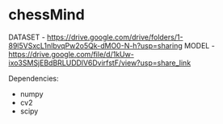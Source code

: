# chessMind

DATASET - https://drive.google.com/drive/folders/1-89l5VSxcL1nlbvqPw2o5Qk-dMO0-N-h?usp=sharing
MODEL - https://drive.google.com/file/d/1kUw-ixo3SMSjEBdBRLUDDlV6DvirfstF/view?usp=share_link

Dependencies:
  - numpy
  - cv2
  - scipy


